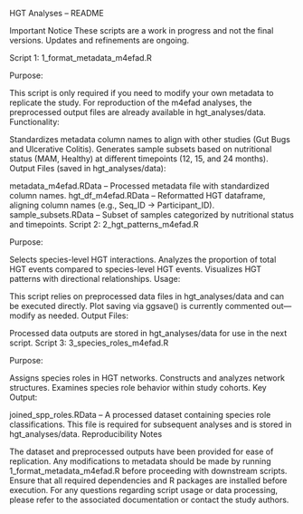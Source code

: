 HGT Analyses – README

Important Notice
These scripts are a work in progress and not the final versions. Updates and refinements are ongoing.

Script 1: 1_format_metadata_m4efad.R

Purpose:

This script is only required if you need to modify your own metadata to replicate the study.
For reproduction of the m4efad analyses, the preprocessed output files are already available in hgt_analyses/data.
Functionality:

Standardizes metadata column names to align with other studies (Gut Bugs and Ulcerative Colitis).
Generates sample subsets based on nutritional status (MAM, Healthy) at different timepoints (12, 15, and 24 months).
Output Files (saved in hgt_analyses/data):

metadata_m4efad.RData – Processed metadata file with standardized column names.
hgt_df_m4efad.RData – Reformatted HGT dataframe, aligning column names (e.g., Seq_ID → Participant_ID).
sample_subsets.RData – Subset of samples categorized by nutritional status and timepoints.
Script 2: 2_hgt_patterns_m4efad.R

Purpose:

Selects species-level HGT interactions.
Analyzes the proportion of total HGT events compared to species-level HGT events.
Visualizes HGT patterns with directional relationships.
Usage:

This script relies on preprocessed data files in hgt_analyses/data and can be executed directly.
Plot saving via ggsave() is currently commented out—modify as needed.
Output Files:

Processed data outputs are stored in hgt_analyses/data for use in the next script.
Script 3: 3_species_roles_m4efad.R

Purpose:

Assigns species roles in HGT networks.
Constructs and analyzes network structures.
Examines species role behavior within study cohorts.
Key Output:

joined_spp_roles.RData – A processed dataset containing species role classifications.
This file is required for subsequent analyses and is stored in hgt_analyses/data.
Reproducibility Notes

The dataset and preprocessed outputs have been provided for ease of replication.
Any modifications to metadata should be made by running 1_format_metadata_m4efad.R before proceeding with downstream scripts.
Ensure that all required dependencies and R packages are installed before execution.
For any questions regarding script usage or data processing, please refer to the associated documentation or contact the study authors.
